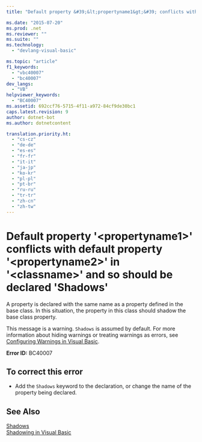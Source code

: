 ```yaml
---
title: "Default property &#39;&lt;propertyname1&gt;&#39; conflicts with default property &#39;&lt;propertyname2&gt;&#39; in &#39;&lt;classname&gt;&#39; and so should be declared &#39;Shadows&#39; | Microsoft Docs"

ms.date: "2015-07-20"
ms.prod: .net
ms.reviewer: ""
ms.suite: ""
ms.technology: 
  - "devlang-visual-basic"

ms.topic: "article"
f1_keywords: 
  - "vbc40007"
  - "bc40007"
dev_langs: 
  - "VB"
helpviewer_keywords: 
  - "BC40007"
ms.assetid: 692ccf76-5715-4f11-a972-84cf9de30bc1
caps.latest.revision: 9
author: dotnet-bot
ms.author: dotnetcontent

translation.priority.ht: 
  - "cs-cz"
  - "de-de"
  - "es-es"
  - "fr-fr"
  - "it-it"
  - "ja-jp"
  - "ko-kr"
  - "pl-pl"
  - "pt-br"
  - "ru-ru"
  - "tr-tr"
  - "zh-cn"
  - "zh-tw"
---
```

# Default property &#39;&lt;propertyname1&gt;&#39; conflicts with default property &#39;&lt;propertyname2&gt;&#39; in &#39;&lt;classname&gt;&#39; and so should be declared &#39;Shadows&#39;
A property is declared with the same name as a property defined in the base class. In this situation, the property in this class should shadow the base class property.  
  
 This message is a warning. `Shadows` is assumed by default. For more information about hiding warnings or treating warnings as errors, see [Configuring Warnings in Visual Basic](/visualstudio/ide/configuring-warnings-in-visual-basic).  
  
 **Error ID:** BC40007  
  
## To correct this error  
  
-   Add the `Shadows` keyword to the declaration, or change the name of the property being declared.  
  
## See Also  
 [Shadows](../../../visual-basic/language-reference/modifiers/shadows.md)   
 [Shadowing in Visual Basic](../../../visual-basic/programming-guide/language-features/declared-elements/shadowing.md)